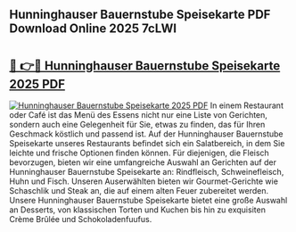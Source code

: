 ## Hunninghauser Bauernstube Speisekarte PDF Download Online 2025 7cLWI

# <h2><a href="http://gc8gve.nevu.top/?p=Hunninghauser+Bauernstube+Speisekarte">🔗 👉🔴 Hunninghauser Bauernstube Speisekarte 2025 PDF</a></h2>

[![Hunninghauser Bauernstube Speisekarte 2025 PDF](https://i.imgur.com/dBaPXMq.png)](http://gc8gve.nevu.top/?p=Hunninghauser+Bauernstube+Speisekarte)
In einem Restaurant oder Café ist das Menü des Essens nicht nur eine Liste von Gerichten, sondern auch eine Gelegenheit für Sie, etwas zu finden, das für Ihren Geschmack köstlich und passend ist. Auf der Hunninghauser Bauernstube Speisekarte unseres Restaurants befindet sich ein Salatbereich, in dem Sie leichte und frische Optionen finden können. Für diejenigen, die Fleisch bevorzugen, bieten wir eine umfangreiche Auswahl an Gerichten auf der Hunninghauser Bauernstube Speisekarte an: Rindfleisch, Schweinefleisch, Huhn und Fisch. Unseren Auserwählten bieten wir Gourmet-Gerichte wie Schaschlik und Steak an, die auf einem alten Feuer zubereitet werden. Unsere Hunninghauser Bauernstube Speisekarte bietet eine große Auswahl an Desserts, von klassischen Torten und Kuchen bis hin zu exquisiten Crème Brûlée und Schokoladenfuufus.
